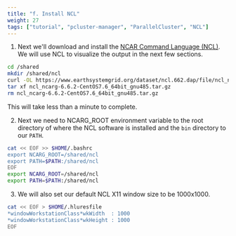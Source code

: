 ```yaml
---
title: "f. Install NCL"
weight: 27
tags: ["tutorial", "pcluster-manager", "ParallelCluster", "NCL"]
---
```


1. Next we'll download and install the [NCAR Command Language (NCL)](https://www.ncl.ucar.edu/). We will use NCL to visualize the output in the next few sections.


```bash
cd /shared
mkdir /shared/ncl
curl -OL https://www.earthsystemgrid.org/dataset/ncl.662.dap/file/ncl_ncarg-6.6.2-CentOS7.6_64bit_gnu485.tar.gz
tar xf ncl_ncarg-6.6.2-CentOS7.6_64bit_gnu485.tar.gz
rm ncl_ncarg-6.6.2-CentOS7.6_64bit_gnu485.tar.gz
```

This will take less than a minute to complete.

2. Next we need to NCARG_ROOT environment variable to the root directory of where the NCL software is installed and the `bin` directory to our `PATH`.

```bash
cat << EOF >> $HOME/.bashrc
export NCARG_ROOT=/shared/ncl
export PATH=$PATH:/shared/ncl
EOF
export NCARG_ROOT=/shared/ncl
export PATH=$PATH:/shared/ncl
```

3. We will also set our default NCL X11 window size to be 1000x1000.

```bash
cat << EOF > $HOME/.hluresfile
*windowWorkstationClass*wkWidth  : 1000
*windowWorkstationClass*wkHeight : 1000
EOF
```

